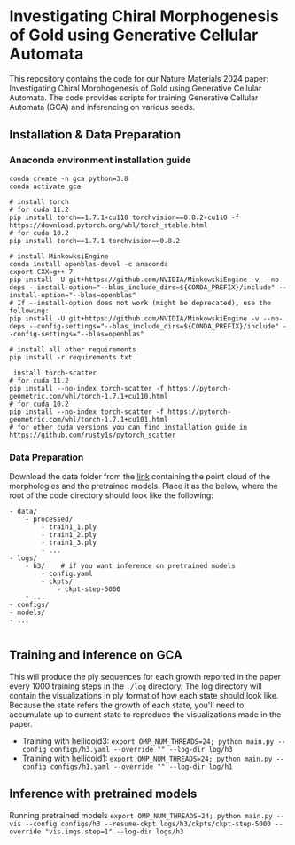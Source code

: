 # Investigating Chiral Morphogenesis of Gold using Generative Cellular Automata

This repository contains the code for our Nature Materials 2024 paper: Investigating Chiral Morphogenesis of Gold using Generative Cellular Automata.
The code provides scripts for training Generative Cellular Automata (GCA) and inferencing on various seeds.


## Installation & Data Preparation

### Anaconda environment installation guide
```
conda create -n gca python=3.8
conda activate gca

# install torch
# for cuda 11.2
pip install torch==1.7.1+cu110 torchvision==0.8.2+cu110 -f https://download.pytorch.org/whl/torch_stable.html
# for cuda 10.2
pip install torch==1.7.1 torchvision==0.8.2

# install MinkowksiEngine
conda install openblas-devel -c anaconda 
export CXX=g++-7
pip install -U git+https://github.com/NVIDIA/MinkowskiEngine -v --no-deps --install-option="--blas_include_dirs=${CONDA_PREFIX}/include" --install-option="--blas=openblas"
# If --install-option does not work (might be deprecated), use the following:
pip install -U git+https://github.com/NVIDIA/MinkowskiEngine -v --no-deps --config-settings="--blas_include_dirs=${CONDA_PREFIX}/include" --config-settings="--blas=openblas"

# install all other requirements
pip install -r requirements.txt

 install torch-scatter
# for cuda 11.2
pip install --no-index torch-scatter -f https://pytorch-geometric.com/whl/torch-1.7.1+cu110.html
# for cuda 10.2
pip install --no-index torch-scatter -f https://pytorch-geometric.com/whl/torch-1.7.1+cu101.html
# for other cuda versions you can find installation guide in https://github.com/rusty1s/pytorch_scatter
```


### Data Preparation
Download the data folder from the [link](https://drive.google.com/drive/folders/13TeuZLReefBHeTUTiRo6r70jr38fjBfr?usp=sharing) containing the point cloud of the morphologies and the pretrained models.
Place it as the below, where the root of the code directory should look like the following:
```
- data/
    - processed/
        - train1_1.ply
        - train1_2.ply
        - train1_3.ply
        - ...
- logs/ 
    - h3/    # if you want inference on pretrained models
        - config.yaml
        - ckpts/
            - ckpt-step-5000
    - ...
- configs/
- models/
- ...
    
```


## Training and inference on GCA
This will produce the ply sequences for each growth reported in the paper every 1000 training steps in the `./log` directory.
The log directory will contain the visualizations in ply format of how each state should look like.
Because the state refers the growth of each state, you'll need to accumulate up to current state to reproduce the visualizations made in the paper.
* Training with hellicoid3:
`export OMP_NUM_THREADS=24; python main.py --config configs/h3.yaml --override "" --log-dir log/h3`
* Training with hellicoid1:
`export OMP_NUM_THREADS=24; python main.py --config configs/h1.yaml --override "" --log-dir log/h1`

## Inference with pretrained models
Running pretrained models
`export OMP_NUM_THREADS=24; python main.py --vis --config configs/h3 --resume-ckpt logs/h3/ckpts/ckpt-step-5000 --override "vis.imgs.step=1" --log-dir logs/h3`

